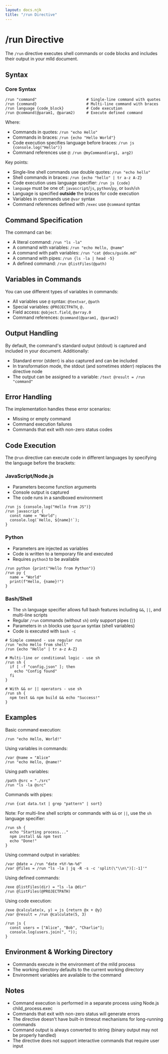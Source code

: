 ```yaml
---
layout: docs.njk
title: "/run Directive"
---
```


# /run Directive

The `/run` directive executes shell commands or code blocks and includes their output in your mlld document.

## Syntax

### Core Syntax
```mlld
/run "command"                      # Single-line command with quotes
/run {command}                      # Multi-line command with braces
/run language {code_block}          # Code execution
/run @command(@param1, @param2)     # Execute defined command
```

Where:
- Commands in quotes: `/run "echo Hello"`
- Commands in braces: `/run {echo "Hello World"}`
- Code execution specifies language before braces: `/run js {console.log("Hello")}`
- Command references use `@`: `/run @myCommand(arg1, arg2)`

Key points:
- Single-line shell commands use double quotes: `/run "echo hello"`
- Shell commands in braces: `/run {echo "hello" | tr a-z A-Z}`
- Code execution uses language specifier: `/run js {code}`
- `language` must be one of: `javascript`/`js`, `python`/`py`, or `bash`/`sh`
- Language is specified **outside** the braces for code execution
- Variables in commands use `@var` syntax
- Command references defined with `/exec` use `@command` syntax

## Command Specification

The command can be:
- A literal command: `/run "ls -la"`
- A command with variables: `/run "echo Hello, @name"`
- A command with path variables: `/run "cat @docs/guide.md"`
- A command with pipes: `/run {ls -la | head -5}`
- A defined command: `/run @listFiles(@path)`

## Variables in Commands

You can use different types of variables in commands:
- All variables use `@` syntax: `@textvar`, `@path`
- Special variables: `@PROJECTPATH`, `@.`
- Field access: `@object.field`, `@array.0`
- Command references: `@command(@param1, @param2)`

## Output Handling

By default, the command's standard output (stdout) is captured and included in your document. Additionally:

- Standard error (stderr) is also captured and can be included
- In transformation mode, the stdout (and sometimes stderr) replaces the directive node
- The output can be assigned to a variable: `/text @result = /run "command"`

## Error Handling

The implementation handles these error scenarios:
- Missing or empty command
- Command execution failures
- Commands that exit with non-zero status codes

## Code Execution

The `@run` directive can execute code in different languages by specifying the language before the brackets:

### JavaScript/Node.js
- Parameters become function arguments
- Console output is captured
- The code runs in a sandboxed environment

```mlld
/run js {console.log("Hello from JS")}
/run javascript {
  const name = "World";
  console.log(`Hello, ${name}!`);
}
```

### Python
- Parameters are injected as variables
- Code is written to a temporary file and executed
- Requires `python3` to be available

```mlld
/run python {print("Hello from Python")}
/run py {
  name = "World"
  print(f"Hello, {name}!")
}
```

### Bash/Shell
- The `sh` language specifier allows full bash features including `&&`, `||`, and multi-line scripts
- Regular `/run` commands (without `sh`) only support pipes (`|`)
- Parameters in `sh` blocks use `$param` syntax (shell variables)
- Code is executed with `bash -c`

```mlld
# Simple command - use regular run
/run "echo Hello from shell"
/run {echo "Hello" | tr a-z A-Z}

# Multi-line or conditional logic - use sh
/run sh {
  if [ -f "config.json" ]; then
    echo "Config found"
  fi
}

# With && or || operators - use sh
/run sh {
  npm test && npm build && echo "Success!"
}
```

## Examples

Basic command execution:
```mlld
/run "echo Hello, World!"
```

Using variables in commands:
```mlld
/var @name = "Alice"
/run "echo Hello, @name!"
```

Using path variables:
```mlld
/path @src = "./src"
/run "ls -la @src"
```

Commands with pipes:
```mlld
/run {cat data.txt | grep "pattern" | sort}
```

Note: For multi-line shell scripts or commands with `&&` or `||`, use the `sh` language specifier:
```mlld
/run sh {
  echo "Starting process..."
  npm install && npm test
  echo "Done!"
}
```

Using command output in variables:
```mlld
/var @date = /run "date +%Y-%m-%d"
/var @files = /run "ls -la | jq -R -s -c 'split(\"\\n\")[:-1]'"
```

Using defined commands:
```mlld
/exe @listFiles(dir) = "ls -la @dir"
/run @listFiles(@PROJECTPATH)
```

Using code execution:
```mlld
/exe @calculate(x, y) = js {return @x + @y}
/var @result = /run @calculate(5, 3)

/run js {
  const users = ["Alice", "Bob", "Charlie"];
  console.log(users.join(", "));
}
```

## Environment & Working Directory

- Commands execute in the environment of the mlld process
- The working directory defaults to the current working directory
- Environment variables are available to the command

## Notes

- Command execution is performed in a separate process using Node.js child_process.exec
- Commands that exit with non-zero status will generate errors
- The directive doesn't have built-in timeout mechanisms for long-running commands
- Command output is always converted to string (binary output may not be properly handled)
- The directive does not support interactive commands that require user input